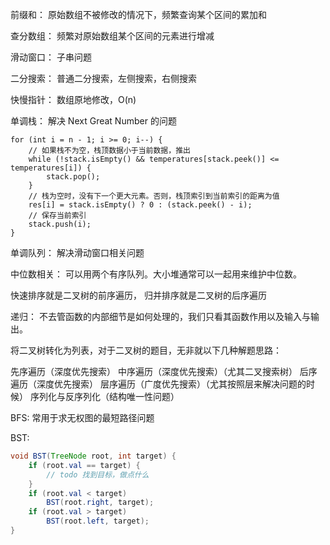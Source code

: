 前缀和：
原始数组不被修改的情况下，频繁查询某个区间的累加和

查分数组：
频繁对原始数组某个区间的元素进行增减

滑动窗口：
子串问题

二分搜索：
普通二分搜索，左侧搜索，右侧搜索

快慢指针：
数组原地修改，O(n)

单调栈：
解决 Next Great Number 的问题

```
for (int i = n - 1; i >= 0; i--) {
    // 如果栈不为空，栈顶数据小于当前数据，推出
    while (!stack.isEmpty() && temperatures[stack.peek()] <= temperatures[i]) {
        stack.pop();
    }
    // 栈为空时，没有下一个更大元素。否则，栈顶索引到当前索引的距离为值
    res[i] = stack.isEmpty() ? 0 : (stack.peek() - i);
    // 保存当前索引
    stack.push(i);
}
```

单调队列：
解决滑动窗口相关问题

中位数相关：
可以用两个有序队列。大小堆通常可以一起用来维护中位数。

快速排序就是二叉树的前序遍历，
归并排序就是二叉树的后序遍历

递归：
不去管函数的内部细节是如何处理的，我们只看其函数作用以及输入与输出。

将二叉树转化为列表，对于二叉树的题目，无非就以下几种解题思路：

先序遍历（深度优先搜索）
中序遍历（深度优先搜索）（尤其二叉搜索树）
后序遍历（深度优先搜索）
层序遍历（广度优先搜索）（尤其按照层来解决问题的时候）
序列化与反序列化（结构唯一性问题）

BFS:
常用于求无权图的最短路径问题

BST:
```java
void BST(TreeNode root, int target) {
    if (root.val == target) {
        // todo 找到目标，做点什么
    }
    if (root.val < target)
        BST(root.right, target);
    if (root.val > target)
        BST(root.left, target);
}
```
